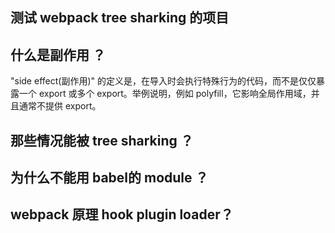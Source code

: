 
## 测试 webpack tree sharking 的项目



## 什么是副作用 ？
"side effect(副作用)" 的定义是，在导入时会执行特殊行为的代码，而不是仅仅暴露一个 export 或多个 export。举例说明，例如 polyfill，它影响全局作用域，并且通常不提供 export。



## 那些情况能被 tree sharking ？

## 为什么不能用 babel的 module ？

##  webpack 原理 hook plugin  loader？